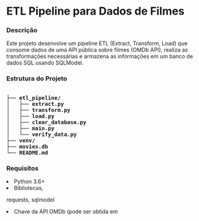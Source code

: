 <!DOCTYPE html>
<h1>ETL Pipeline para Dados de Filmes
<h3>Descrição</h3>
<p>Este projeto desenvolve um pipeline ETL (Extract, Transform, Load) que consome dados de uma API pública sobre filmes (OMDb API), realiza as transformações necessárias e armazena as informações em um banco de dados SQL usando SQLModel.<p>
<h3>Estrutura do Projeto
<pre><code>
├── etl_pipeline/
│   ├── extract.py
│   ├── transform.py
│   ├── load.py
│   ├── clear_database.py
│   ├── main.py
│   └── verify_data.py
├── venv/
├── movies.db
└── README.md</code></pre>
<h3> Requisitos </h3>
<li>Python 3.6+</li>
<li>Bibliotecas, <p>requests, sqlmodel</p></li>
<li>Chave da API OMDb (pode ser obtida em <link rel="stylesheet" href="https://www.omdbapi.com/apikey.aspx" name="OMDb"> </li>
